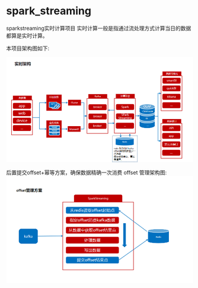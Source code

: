 # spark_streaming
sparkstreaming实时计算项目
实时计算一般是指通过流处理方式计算当日的数据都算是实时计算。

本项目架构图如下:

![image](img/%E6%9E%B6%E6%9E%84.png)

后置提交offset+幂等方案，确保数据精确一次消费
offset 管理架构图:
![image](img/offset.png)
